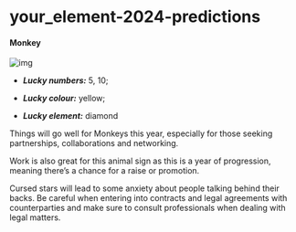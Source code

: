 # your_element-2024-predictions

#### Monkey

  ![img](https://cdn.i-scmp.com/sites/default/files/d8/images/canvas/2024/01/11/0fc55ba1-8250-4522-bfa0-deb032ebaa99_5db5b373.jpg)

  - _**Lucky numbers:**_ 5, 10; 

  - _**Lucky colour:**_ yellow; 

  - _**Lucky element:**_ diamond

Things will go well for Monkeys this year, especially for those seeking partnerships, 
collaborations and networking.

 
Work is also great for this animal sign as this is a year of progression, 
meaning there’s a chance for a raise or promotion.

 
Cursed stars will lead to some anxiety about people talking behind their backs. 
Be careful when entering into contracts and legal agreements with counterparties 
and make sure to consult professionals when dealing with legal matters.